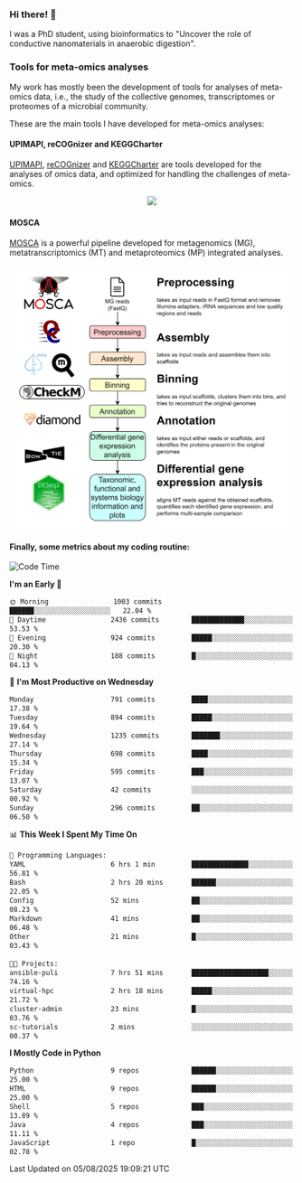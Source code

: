 ### Hi there! 👋

I was a PhD student, using bioinformatics to "Uncover the role of conductive nanomaterials in anaerobic digestion".

### Tools for meta-omics analyses

My work has mostly been the development of tools for analyses of meta-omics data, i.e., the study of the collective genomes, transcriptomes or proteomes of a microbial community.

These are the main tools I have developed for meta-omics analyses:

#### UPIMAPI, reCOGnizer and KEGGCharter

[UPIMAPI](https://github.com/iquasere/UPIMAPI), [reCOGnizer](https://github.com/iquasere/reCOGnizer) and [KEGGCharter](https://github.com/iquasere/KEGGCharter) are tools developed for the analyses of omics data, and optimized for handling the challenges of meta-omics.

<p align="center">
    <img src="assets/annotation_paper.png">
</p>

#### MOSCA

[MOSCA](https://github.com/iquasere/MOSCA) is a powerful pipeline developed for metagenomics (MG), metatranscriptomics (MT) and metaproteomics (MP) integrated analyses.

<p align="center">
    <img src="assets/mosca_workflow.png" align="center" width="700">
</p>


#### Finally, some metrics about my coding routine:

<!--START_SECTION:waka-->
![Code Time](http://img.shields.io/badge/Code%20Time-1%2C013%20hrs%2026%20mins-blue)

**I'm an Early 🐤** 

```text
🌞 Morning                1003 commits        ██████░░░░░░░░░░░░░░░░░░░   22.04 % 
🌆 Daytime                2436 commits        █████████████░░░░░░░░░░░░   53.53 % 
🌃 Evening                924 commits         █████░░░░░░░░░░░░░░░░░░░░   20.30 % 
🌙 Night                  188 commits         █░░░░░░░░░░░░░░░░░░░░░░░░   04.13 % 
```
📅 **I'm Most Productive on Wednesday** 

```text
Monday                   791 commits         ████░░░░░░░░░░░░░░░░░░░░░   17.38 % 
Tuesday                  894 commits         █████░░░░░░░░░░░░░░░░░░░░   19.64 % 
Wednesday                1235 commits        ███████░░░░░░░░░░░░░░░░░░   27.14 % 
Thursday                 698 commits         ████░░░░░░░░░░░░░░░░░░░░░   15.34 % 
Friday                   595 commits         ███░░░░░░░░░░░░░░░░░░░░░░   13.07 % 
Saturday                 42 commits          ░░░░░░░░░░░░░░░░░░░░░░░░░   00.92 % 
Sunday                   296 commits         ██░░░░░░░░░░░░░░░░░░░░░░░   06.50 % 
```


📊 **This Week I Spent My Time On** 

```text
💬 Programming Languages: 
YAML                     6 hrs 1 min         ██████████████░░░░░░░░░░░   56.81 % 
Bash                     2 hrs 20 mins       ██████░░░░░░░░░░░░░░░░░░░   22.05 % 
Config                   52 mins             ██░░░░░░░░░░░░░░░░░░░░░░░   08.23 % 
Markdown                 41 mins             ██░░░░░░░░░░░░░░░░░░░░░░░   06.48 % 
Other                    21 mins             █░░░░░░░░░░░░░░░░░░░░░░░░   03.43 % 

🐱‍💻 Projects: 
ansible-puli             7 hrs 51 mins       ███████████████████░░░░░░   74.16 % 
virtual-hpc              2 hrs 18 mins       █████░░░░░░░░░░░░░░░░░░░░   21.72 % 
cluster-admin            23 mins             █░░░░░░░░░░░░░░░░░░░░░░░░   03.76 % 
sc-tutorials             2 mins              ░░░░░░░░░░░░░░░░░░░░░░░░░   00.37 % 
```

**I Mostly Code in Python** 

```text
Python                   9 repos             ██████░░░░░░░░░░░░░░░░░░░   25.00 % 
HTML                     9 repos             ██████░░░░░░░░░░░░░░░░░░░   25.00 % 
Shell                    5 repos             ███░░░░░░░░░░░░░░░░░░░░░░   13.89 % 
Java                     4 repos             ███░░░░░░░░░░░░░░░░░░░░░░   11.11 % 
JavaScript               1 repo              █░░░░░░░░░░░░░░░░░░░░░░░░   02.78 % 
```




 Last Updated on 05/08/2025 19:09:21 UTC
<!--END_SECTION:waka-->
